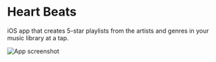# Heart Beats

iOS app that creates 5-star playlists from the artists and genres in your music library at a tap.

![App screenshot](https://user-images.githubusercontent.com/25833388/278169899-37312865-939b-4e01-9e58-71ddeeb57b79.png)
